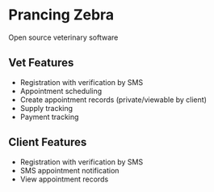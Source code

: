 # Prancing Zebra
Open source veterinary software

## Vet Features
* Registration with verification by SMS
* Appointment scheduling
* Create appointment records (private/viewable by client)
* Supply tracking
* Payment tracking

## Client Features
* Registration with verification by SMS
* SMS appointment notification
* View appointment records
